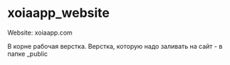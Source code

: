 xoiaapp_website
===============

Website: xoiaapp.com

В корне рабочая верстка. Верстка, которую надо заливать на сайт - в папке _public
